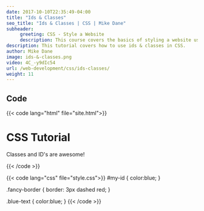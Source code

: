 ```yaml
---
date: 2017-10-10T22:35:49-04:00
title: "Ids & Classes"
seo_title: "Ids & Classes | CSS | Mike Dane"
subheader:
     greeting: CSS - Style a Website
     description: This course covers the basics of styling a website using CSS. Work your way through the videos/articles and I'll teach you everything you need to know to style a basic website!
description: This tutorial covers how to use ids & classes in CSS.
author: Mike Dane
image: ids-&-classes.png
video: 4C_-y9dIc54
url: /web-development/css/ids-classes/
weight: 11
---
```


## Code

{{< code lang="html" file="site.html">}}
<h1 id="my-id">CSS Tutorial</h1>
<main class="fancy-border">
     <p class="blue-text"> Classes and ID's are awesome!</p>
</main>
{{< /code >}}

{{< code lang="css" file="style.css">}}
#my-id {
     color:blue;
}

.fancy-border {
     border: 3px dashed red;
}

.blue-text {
     color:blue;
}
{{< /code >}}